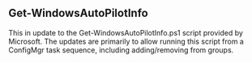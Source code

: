 ## Get-WindowsAutoPilotInfo

This in update to the Get-WindowsAutoPilotInfo.ps1 script provided by Microsoft. The updates are primarily to allow running this script from a ConfigMgr task sequence, including adding/removing from groups.
